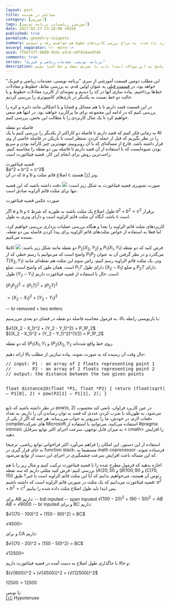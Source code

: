 ```yaml
---
layout: post
title: مسائلی در هندسه
category: [آموزشی]
tags: [آموزشی, ریاضیات, برنامه نویسی]
date: 2017-02-27 23:18:00 +0330
published: true
permalink: geometry-snippets
summary: شاید وقتی برای اولین بار به برنامه نویسی بازی‌های کامپیوتری فکر کنیم احتمالا مهم‌ترین سوال برامون اینکه کامپیوتر به چه طریق همه اشیا رو در محل درستشون قرار می‌دهد؟ یا اشیا چگونه توسط کامپیوتر جابجا می‌شن؟ برای پاسخ به این سوالات ابتدا باید به سراغ تعریف نقطه و نحوه قرارگیری اشیا در فضاهای دو بعدی و سه بعدی برویم، دستگاه‌های مختصاتی را بررسی کنیم و سپس به سراغ تعریف خط و بردار بپردازیم. در این پست ضمن بررسی موارد یاد شده، به سراغ بررسی کابردهای خطوط هم خواهیم رفت و سیستم line-line collision detection را هم با هم بررسی خواهیم کرد.
excerpt_separator: <!--more--> 
uuid: 7fb6f37f-8800-45dc-a3cb-a9f814aedf48
comments: true
series: "برنامه نویسی، مقدمات ریاضی و فیزیک"
description: شاید وقتی برای اولین بار به برنامه نویسی بازی‌های کامپیوتری فکر کنیم احتمالا مهم‌ترین سوال برامون اینکه کامپیوتر به چه طریق همه اشیا رو در محل درستشون قرار می‌دهد؟ یا اشیا چگونه توسط کامپیوتر جابجا می‌شن؟ برای پاسخ به این سوالات ابتدا باید با تعریف نقطه و خط آشنا بشیم.
---
```

این مطلب دومین قسمت آموزشی از سری &quot;برنامه نویسی، مقدمات ریاضی و فیزیک&quot; خواهد بود، در [قسمت قبلی](  http://blog.kianooshnaghavi.com/:posts/points-and-lines.html) به عنوان اولین قدم، به بررسی نقاط، خطوط و معادلات خط‌ها پرداختیم، پیاده سازی آنها در کد را دیدیم و نمونه‌ای از کاربرد معادلات خطوط و یا حالت دو خط نسبت به یکدیگر در بازی‌های کامپیوتری را بررسی کردیم.

در این قسمت قصد داریم تا با هم مسائل و قضایا و یا اشکالی مانند دایره و کره را بررسی کنیم که در ادامه این مجموعه برای ما پرکاربرد خواهند بود. در انتها هم سعی خواهیم کرد تا یک مثال کاربردی را با مطالب این بخش، بررسی کنیم.

<div class="post-inline-title">فاصله دو نقطه</div>
به زمانی فکر کنیم که قصد داریم تا فاصله دو کاراکتر از یکدیگر را بررسی کنیم یا یک AI را در نظر بگیریم که قبل از حمله کردن، منتظر است تا بازیکن در فاصله خاصی از وی قرار داشته باشد. فارغ از مساله‌ای که با آن روبروییم، مهم‌ترین چیز کارآمد بودن و سریع بودن شیوه‌ایست که با استفاده از آن قصد داریم تا فاصله بین دو نقطه را محاسبه کنیم. راحت‌ترین روش برای انجام این کار، قضیه فیثاغورث است.

<p><blackquote class="alert">
قضیه فیثاغورث:<br>
$a^2 + b^2 = c^2$<br>
که در آن a و b اضلاغ قائم مثلث و c وتر <a id="footnote-ref-001" style="font-style: normal;" class="foot-note-reference" href="#footnote-001">[۱]</a> هستند.
</blackquote></p>

صورت تصویری قضیه فیثاغورث به شکل زیر است:
<img class="post-image image-responsive" src="https://theskn.github.io/assets/img/2017-02-27/ch002-right-triangle.png"/>
دقت داشته باشید که این قضیه تنها برای <span class="font-color-white">مثلث قائم الزاویه</span> صادق است.


صورت عکس قضیه فیثاغورت

اگر a و b و c طول اضلاع یک مثلث باشند به طوریه که شرط $a^2 + b^2 = c^2$ برقرار باشد، آنگاه آن مثلث قائم الزاویه است و دارای وتری به طول c است.

کاربردهای مثلث قائم الزاویه را بعدا و هنگاه بررسی عملیات برداری بررسی خواهیم کرد، اما فعلا به استفاده از خواص مثلث‌های قائم الزاویه برای پیدا کردن فاصله بین دو نقطه، بسنده می‌کنیم.

فرض کنید که دو نقطه <bdi class="ltr-direction">$P_1(X_1, Y_1)$</bdi> و <bdi class="ltr-direction">$P_2(X_2, Y_2)$</bdi> دو نقطه مانند شکل زیر باشند:
<img class="post-image image-responsive" src="https://theskn.github.io/assets/img/2017-02-27/ch002-the-pythaforean-example.png"/>
کاملا واضح است که می‌توانیم با رسم خطی که از $P_1P_2$ می‌گذرد و در نظر گرفتن آن به عنوان وتر، یک مثلث قائم الزاویه رسم کنیم، راس سوم این مثلث هم نقطه‌ای مانند <bdi class="ltr-direction">$T(X_2, Y_1)$</bdi> است. همان طور که واضح است، ضلع $P_1T$ دارای طول $(X_2 - X_1)$  و ضلع $P_2T$ دارای طول $(Y_2 - Y_1)$ است. حال با استفاده از قضیه فیثاغورث داریم:


<bdi class="ltr-direction">$(P_1P_2)^2 = (P_1T)^2 + (P_2T)^2$</bdi>


<bdi class="ltr-direction">$= (X_2 - X_1)^2 + (Y_2 - Y_1)^2$</bdi>


-- br removed + two enters


با بازنویسی رابطه بالا، به فرمول <span class="highlight-text">محاسبه فاصله دو نقطه در فضای دو بعدی</span> می‌رسیم:

<bdi class="ltr-direction">
<span>
$√{(X_2 - X_1)^2 + (Y_2 - Y_1)^2} = P_1P_2$
<br>
$((X_2 - X_1)^2 + (Y_2 - Y_1)^2)^(1/2) = P_1P_2$
</span>
</bdi>

که دو نقطه $(P_1(X_1, Y_1$ و $(P_2(X_2, Y_2$ روی خط واقع شده‌اند.

حال وقت آن رسیده که به صورت نمونه، پیاده سازیی از مطلب بالا ارائه دهیم:
<div class="ltr-direction font-family-consolas">
<pre class="brush: cpp">
// input: P1 - an array of 2 floats representing point 1
//        P2 - an array of 2 floats representing point 2
// output: the distance between the two given points

float distance2D(float *P1, float *P2)
{
     return (float)sqrt(pow(P2[0] – P1[0], 2) + 
                        pow(P2[1] – P1[1], 2);
}
</pre>
</div>
در نظر داشته باشید که تابع pow(x, 2) در عین کاربرد فراوان، تابعی کند محسوب می‌شود، به طوریکه با ضرب کردن عددی که قصد به توان رساندن آن را داریم، به تعداد دفعات لازم، در خودش، ما را سریع‌تر به جواب می‌رساند. هر چند که اگر از یکی از compilerهای شرکت Microsoft استفاده می‌کنید، می‌توانید با استفاده از #pragma intrinsic به میزان قابل توجهی، سرعت اجرای اکثر توابع سرفایل &#60;
cmath&#62; را افزایش دهید.

استفاده از این دستور، این امکان را فراهم می‌آورد اکثر فراخوانی توابع ریاضی، ترجیحا به جای قرار گیری در function stack، مستقیما به math coprocessor فرستاده شوند، که این مساله باعث افزایش سرعت چشمگیری در اجرای این دست از توابع می‌شود.

اجازه بدهید که فرمول مطرح شده را با قضیه فیثاغورث ترکیب کنیم و مثال زیر را با هم بررسی کنیم:
فرض کنید مثلثی داریم که سه نقطه $(A(20, 50$ و $(B(100, 90$ و $(C(70, 150$ رئوس آن هستند، می‌خواهیم بدانیم که آیا این مثلث قائم الزاویه است یا خیر؟
طبق قضیه فیثاغورث می‌دانیم که یک مثلث در صورتی قائم الزاویه است که داشته باشیم: $a^2 + b^2 = c^2$ پس ابتدا باید طول اضلاع مثلث داده شده را بیابیم.

برای AB داریم:
-- bdi inputed
-- span inputed
<bdi class="ltr-direction">
<span>
$√{(100 - 20)^2 + (90 - 50)^2} = AB$
<br>
$AB = √{8000}$
</span>
</bdi>
-- br inputed
و برای BC داریم:

<span class="ltr-direction">
$√{(70 - 100)^2 + (150 - 90)^2} = BC$

$√{4500} =$
</span>

و برای CA داریم:

<span class="ltr-direction">
$√{(70 - 20)^2 + (150 - 50)^2} = BC$

$√{12500} =$
</span>

و حالا با جاگذاری طول اضلاح به دست آمده در قضیه فیثاغورث داریم:

<span class="ltr-direction">
$(√{800})^2 + (√{4500})^2 = (√{12500})^2$

$12500 = 12500$
</span>

<div class="foot-note-header">پا نویس:</div>
<span id="footnote-001" class="foot-note"><a href="#footnote-ref-001">[۱]:</a> Hypotenuse</span>

